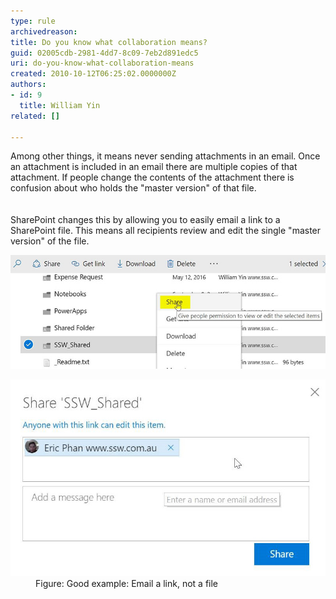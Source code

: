 ```yaml
---
type: rule
archivedreason: 
title: Do you know what collaboration means?
guid: 02005cdb-2981-4dd7-8c09-7eb2d891edc5
uri: do-you-know-what-collaboration-means
created: 2010-10-12T06:25:02.0000000Z
authors:
- id: 9
  title: William Yin
related: []

---
```



Among other things,​ it means never sending attachments in an email. Once an attachment is included in an email there are multiple copies of that attachment. If people change the contents of the attachment there is confusion about who holds the "master version" of that file. <br>
<br><excerpt class='endintro'></excerpt><br>
SharePoint changes this by allowing you to easily email a link to a SharePoint file. This means all recipients review and edit the single "master version" of the file. <dl class="goodImage"><dt> <img src="share-link1.jpg" alt="share-link1.jpg" /> <br>
</dt><dt> <img src="share-link2.jpg" alt="share-link2.jpg" /> </dt><dd>Figure: Good example: Email a link, not a file</dd> </dl>


